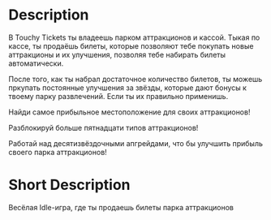 # Description
В Touchy Tickets ты владеешь парком аттракционов и кассой. Тыкая по кассе, ты продаёшь билеты, которые позволяют тебе покупать новые аттракционы и их улучшения, позволяя тебе набирать билеты автоматически.

После того, как ты набрал достаточное количество билетов, ты можешь пркупать постоянные улучшения за звёзды, которые дают бонусы к твоему парку развлечений. Если ты их правильно применишь.

Найди самое прибыльное местоположение для своих аттракционов!

Разблокируй больше пятнадцати типов аттракционов!

Работай над десятизвёздочными апгрейдами, что бы улучшить прибыль своего парка аттракционов!

# Short Description
Весёлая Idle-игра, где ты продаешь билеты парка аттракционов
